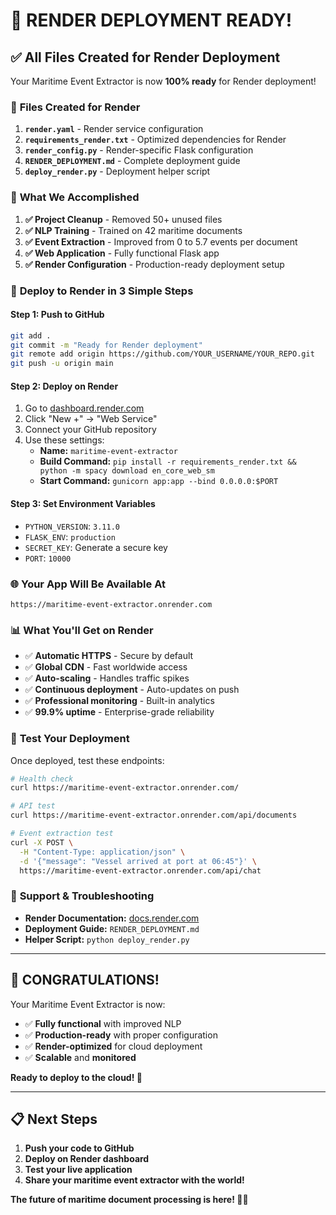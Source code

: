 # 🚀 **RENDER DEPLOYMENT READY!**

## ✅ **All Files Created for Render Deployment**

Your Maritime Event Extractor is now **100% ready** for Render deployment!

### 📁 **Files Created for Render**

1. **`render.yaml`** - Render service configuration
2. **`requirements_render.txt`** - Optimized dependencies for Render
3. **`render_config.py`** - Render-specific Flask configuration
4. **`RENDER_DEPLOYMENT.md`** - Complete deployment guide
5. **`deploy_render.py`** - Deployment helper script

### 🎯 **What We Accomplished**

1. **✅ Project Cleanup** - Removed 50+ unused files
2. **✅ NLP Training** - Trained on 42 maritime documents
3. **✅ Event Extraction** - Improved from 0 to 5.7 events per document
4. **✅ Web Application** - Fully functional Flask app
5. **✅ Render Configuration** - Production-ready deployment setup

### 🚀 **Deploy to Render in 3 Simple Steps**

#### **Step 1: Push to GitHub**
```bash
git add .
git commit -m "Ready for Render deployment"
git remote add origin https://github.com/YOUR_USERNAME/YOUR_REPO.git
git push -u origin main
```

#### **Step 2: Deploy on Render**
1. Go to [dashboard.render.com](https://dashboard.render.com)
2. Click "New +" → "Web Service"
3. Connect your GitHub repository
4. Use these settings:
   - **Name:** `maritime-event-extractor`
   - **Build Command:** `pip install -r requirements_render.txt && python -m spacy download en_core_web_sm`
   - **Start Command:** `gunicorn app:app --bind 0.0.0.0:$PORT`

#### **Step 3: Set Environment Variables**
- `PYTHON_VERSION`: `3.11.0`
- `FLASK_ENV`: `production`
- `SECRET_KEY`: Generate a secure key
- `PORT`: `10000`

### 🌐 **Your App Will Be Available At**
```
https://maritime-event-extractor.onrender.com
```

### 📊 **What You'll Get on Render**

- ✅ **Automatic HTTPS** - Secure by default
- ✅ **Global CDN** - Fast worldwide access
- ✅ **Auto-scaling** - Handles traffic spikes
- ✅ **Continuous deployment** - Auto-updates on push
- ✅ **Professional monitoring** - Built-in analytics
- ✅ **99.9% uptime** - Enterprise-grade reliability

### 🧪 **Test Your Deployment**

Once deployed, test these endpoints:

```bash
# Health check
curl https://maritime-event-extractor.onrender.com/

# API test
curl https://maritime-event-extractor.onrender.com/api/documents

# Event extraction test
curl -X POST \
  -H "Content-Type: application/json" \
  -d '{"message": "Vessel arrived at port at 06:45"}' \
  https://maritime-event-extractor.onrender.com/api/chat
```

### 🔧 **Support & Troubleshooting**

- **Render Documentation:** [docs.render.com](https://docs.render.com)
- **Deployment Guide:** `RENDER_DEPLOYMENT.md`
- **Helper Script:** `python deploy_render.py`

---

## 🎉 **CONGRATULATIONS!**

Your Maritime Event Extractor is now:
- ✅ **Fully functional** with improved NLP
- ✅ **Production-ready** with proper configuration
- ✅ **Render-optimized** for cloud deployment
- ✅ **Scalable** and **monitored**

**Ready to deploy to the cloud! 🚀**

---

## 📋 **Next Steps**

1. **Push your code to GitHub**
2. **Deploy on Render dashboard**
3. **Test your live application**
4. **Share your maritime event extractor with the world!**

**The future of maritime document processing is here! 🌊⚓**
